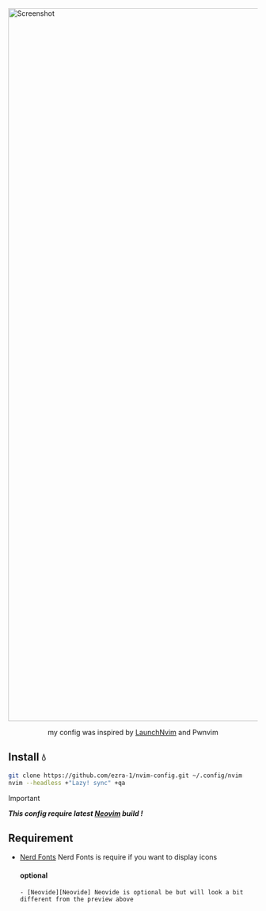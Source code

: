 <img width="1440" alt="Screenshot" src="https://drive.google.com/uc?id=131FfoKLZR8NLhL9ZqqyCFvezuychfpeJ">

<p align="center">
    my config was inspired by <a href="https://github.com/lunarVim/launch.nvim">LaunchNvim</a> and Pwnvim
</p>

## Install 💧
```sh
git clone https://github.com/ezra-1/nvim-config.git ~/.config/nvim
nvim --headless +"Lazy! sync" +qa
```
> [!IMPORTANT] 
> ***This config require latest [Neovim][Neovim] build !***

## Requirement

- [Nerd Fonts][NerdFonts] Nerd Fonts is require if you want to display icons

     #### optional
      - [Neovide][Neovide] Neovide is optional be but will look a bit different from the preview above

[Neovim]: https://github.com/neovim/neovim
[NerdFonts]: https://www.nerdfonts.com/font-downloads
[Neovide]: https://neovide.dev
